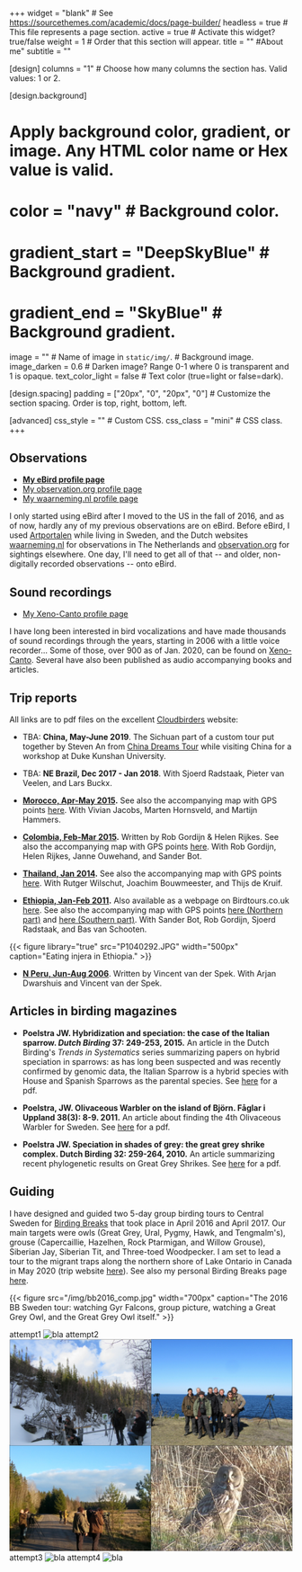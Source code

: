+++
widget = "blank"  # See https://sourcethemes.com/academic/docs/page-builder/
headless = true  # This file represents a page section.
active = true # Activate this widget? true/false
weight = 1  # Order that this section will appear.
title = "" #About me"
subtitle = ""

[design]
  columns = "1" # Choose how many columns the section has. Valid values: 1 or 2.

[design.background]
  # Apply background color, gradient, or image. Any HTML color name or Hex value is valid.
  # color = "navy" # Background color.
  # gradient_start = "DeepSkyBlue" # Background gradient.
  # gradient_end = "SkyBlue" # Background gradient.
  image = ""  # Name of image in `static/img/`. # Background image.
  image_darken = 0.6  # Darken image? Range 0-1 where 0 is transparent and 1 is opaque.
  text_color_light = false # Text color (true=light or false=dark).

[design.spacing]
  padding = ["20px", "0", "20px", "0"] # Customize the section spacing. Order is top, right, bottom, left.

[advanced]
 css_style = "" # Custom CSS. 
 css_class = "mini" # CSS class.
+++

## Observations
- __[My eBird profile page](https://ebird.org/profile/MzI4MzE5/world/)__
- [My observation.org profile page](https://waarneming.nl/users/13020/)
- [My waarneming.nl profile page](https://observation.org/user/view/13020)

I only started using eBird after I moved to the US in the fall of 2016, and as of now, hardly any of my previous observations are on eBird. Before eBird, I used [Artportalen](https://artportalen.se/) while living in Sweden, and the Dutch websites [waarneming.nl](https://waarneming.nl/) for observations in The Netherlands and [observation.org](https://observation.org/) for sightings elsewhere. One day, I'll need to get all of that -- and older, non-digitally recorded observations -- onto eBird.

## Sound recordings
- [My Xeno-Canto profile page](https://www.xeno-canto.org/contributor/RKAYEOOLQW)

I have long been interested in bird vocalizations and have made thousands of sound recordings through the years, starting in 2006 with a little voice recorder... Some of those, over 900 as of Jan. 2020, can be found on [Xeno-Canto](https://www.xeno-canto.org/). Several have also been published as audio accompanying books and articles.

## Trip reports
All links are to pdf files on the excellent [Cloudbirders](https://cloudbirders.com/) website:
- TBA: __China, May-June 2019__. The Sichuan part of a custom tour put together by Steven An from [China Dreams Tour](http://www.chinadreamstour.com/) while visiting China for a workshop at Duke Kunshan University.

- TBA: __NE Brazil, Dec 2017 - Jan 2018__. With Sjoerd Radstaak, Pieter van Veelen, and Lars Buckx.

- __[Morocco, Apr-May 2015](https://cloudbirders.com/be/download?filename=POELSTRA_Morocco_0405_2015.pdf).__ See also the accompanying map with GPS points [here](https://drive.google.com/open?id=1hd3j-ZFZJ9bTbAUw4xI5EHrt8uE&usp=sharing). With Vivian Jacobs, Marten Hornsveld, and Martijn Hammers.

- __[Colombia, Feb-Mar 2015](https://penguinbirding.files.wordpress.com/2015/04/reisverslag-colombia3.pdf).__ Written by Rob Gordijn & Helen Rijkes. See also the accompanying map with GPS points [here](https://www.google.com/maps/d/edit?mid=z1fz1i75IlBc.kiw4n9rAQFJw). With Rob Gordijn, Helen Rijkes, Janne Ouwehand, and Sander Bot.

- __[Thailand, Jan 2014](https://www.cloudbirders.com/be/download?filename=POELSTRA_Thailand_01_2014.pdf).__ See also the accompanying map with GPS points [here](https://drive.google.com/open?id=1MpKgrxyLKj8sjphj4ZpieuRTZZ8&usp=sharing). With Rutger Wilschut, Joachim Bouwmeester, and Thijs de Kruif.

- __[Ethiopia, Jan-Feb 2011](https://nas.sterren.frl/Apache/doc/doc00363.pdf).__ Also available as a webpage on Birdtours.co.uk [here](http://www.birdtours.co.uk/tripreports/ethiopia/ethiopia-9/ethiopia-2011.htm). See also the accompanying map with GPS points [here (Northern part)](https://drive.google.com/open?id=1Na_XlFvZnH0mDPMW6mDR7djvpp4&usp=sharing) and [here (Southern part)](https://drive.google.com/open?id=1xLgeKAWpsdtpu1YY6LMx6g5krIk&usp=sharing). With Sander Bot, Rob Gordijn, Sjoerd Radstaak, and Bas van Schooten.

{{< figure library="true" src="P1040292.JPG" width="500px" caption="Eating injera in Ethiopia." >}}

- __[N Peru, Jun-Aug 2006](https://www.cloudbirders.com/be/download?filename=VANDERSPEK_Peru_0608_2006.pdf)__. Written by Vincent van der Spek. With Arjan Dwarshuis and Vincent van der Spek.

## Articles in birding magazines
- __Poelstra JW. Hybridization and speciation: the case of the Italian sparrow. *Dutch Birding* 37: 249-253, 2015.__
  An article in the Dutch Birding's *Trends in Systematics* series summarizing papers on hybrid speciation in sparrows: as has long been suspected and was recently confirmed by genomic data, the Italian Sparrow is a hybrid species with House and Spanish Sparrows as the parental species. See [here](https://www.dutchbirding.nl/journal/pdf/DB_2015_37_4.pdf#page=41) for a pdf.

- __Poelstra, JW. Olivaceous Warbler on the island of Björn. Fåglar i Uppland 38(3): 8-9. 2011.__
  An article about finding the 4th Olivaceous Warbler for Sweden. See [here](http://gamla.uof.nu/fiu/artiklar/Olivaceous_Warbler_on_the_island_of_Bjorn.pdf) for a pdf.

- __Poelstra JW. Speciation in shades of grey: the great grey shrike complex. Dutch Birding 32: 259-264, 2010.__ An article summarizing recent phylogenetic results on Great Grey Shrikes. See [here](https://www.dutchbirding.nl/journal/pdf/DB_2010_32_4.pdf#page=34) for a pdf.

## Guiding
I have designed and guided two 5-day group birding tours to Central Sweden for [Birding Breaks](https://www.birdingbreaks.nl/) that took place in April 2016 and April 2017. Our main targets were owls (Great Grey, Ural, Pygmy, Hawk, and Tengmalm's), grouse (Capercaillie, Hazelhen, Rock Ptarmigan, and Willow Grouse), Siberian Jay, Siberian Tit, and Three-toed Woodpecker. I am set to lead a tour to the migrant traps along the northern shore of Lake Ontario in Canada in May 2020 (trip website [here](https://www.birdingbreaks.nl/vogelreis_canada_point_pelee)). See also my personal Birding Breaks page [here](https://www.birdingbreaks.nl/reisleider_jelmer_poelstra).

{{< figure src="/img/bb2016_comp.jpg" width="700px" caption="The 2016 BB Sweden tour: watching Gyr Falcons, group picture, watching a Great Grey Owl, and the Great Grey Owl itself." >}}

attempt1
![bla](/img/bb2016_comp.jpg)
attempt2
![bla](static/img/bb2016_comp.jpg)
attempt3
![bla](bb2016_comp.jpg)
attempt4
![bla](img/bb2016_comp.jpg)
